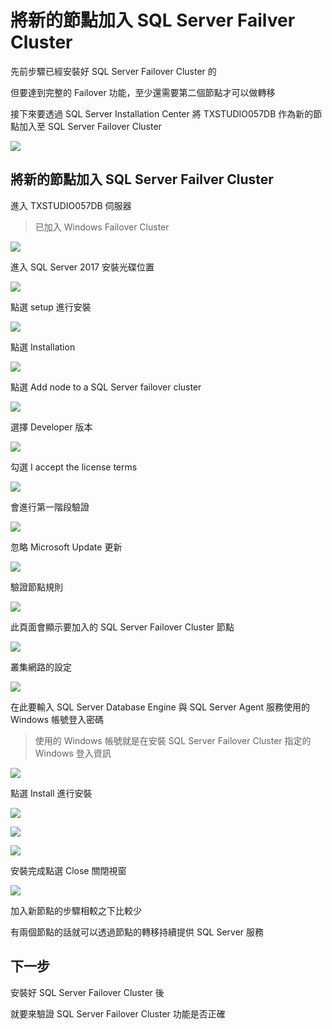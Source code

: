 
# 將新的節點加入 SQL Server Failver Cluster

先前步驟已經安裝好 SQL Server Failover Cluster 的

但要達到完整的 Failover 功能，至少還需要第二個節點才可以做轉移

接下來要透過 SQL Server Installation Center 將 TXSTUDIO057DB 作為新的節點加入至 SQL Server Failover Cluster

![](https://raw.githubusercontent.com/txstudio/2020-12th-ironman/master/images/18/architechture-add-node-to-cluster.gif)

## 將新的節點加入 SQL Server Failver Cluster

進入 TXSTUDIO057DB 伺服器

> 已加入 Windows Failover Cluster

![](https://raw.githubusercontent.com/txstudio/2020-12th-ironman/master/images/18/screenshot-01.png)

進入 SQL Server 2017 安裝光碟位置

![](https://raw.githubusercontent.com/txstudio/2020-12th-ironman/master/images/18/screenshot-02.png)

點選 setup 進行安裝

![](https://raw.githubusercontent.com/txstudio/2020-12th-ironman/master/images/18/screenshot-03.png)

點選 Installation

![](https://raw.githubusercontent.com/txstudio/2020-12th-ironman/master/images/18/screenshot-04.png)

點選 Add node to a SQL Server failover cluster

![](https://raw.githubusercontent.com/txstudio/2020-12th-ironman/master/images/18/screenshot-05.png)

選擇 Developer 版本

![](https://raw.githubusercontent.com/txstudio/2020-12th-ironman/master/images/18/screenshot-06.png)

勾選 I accept the license terms

![](https://raw.githubusercontent.com/txstudio/2020-12th-ironman/master/images/18/screenshot-07.png)

會進行第一階段驗證

![](https://raw.githubusercontent.com/txstudio/2020-12th-ironman/master/images/18/screenshot-08.png)

忽略 Microsoft Update 更新

![](https://raw.githubusercontent.com/txstudio/2020-12th-ironman/master/images/18/screenshot-09.png)

驗證節點規則

![](https://raw.githubusercontent.com/txstudio/2020-12th-ironman/master/images/18/screenshot-10.png)

此頁面會顯示要加入的 SQL Server Failover Cluster 節點

![](https://raw.githubusercontent.com/txstudio/2020-12th-ironman/master/images/18/screenshot-11.png)

叢集網路的設定

![](https://raw.githubusercontent.com/txstudio/2020-12th-ironman/master/images/18/screenshot-12.png)

在此要輸入 SQL Server Database Engine 與 SQL Server Agent 服務使用的 Windows 帳號登入密碼

> 使用的 Windows 帳號就是在安裝 SQL Server Failover Cluster 指定的 Windows 登入資訊

![](https://raw.githubusercontent.com/txstudio/2020-12th-ironman/master/images/18/screenshot-13.png)

點選 Install 進行安裝

![](https://raw.githubusercontent.com/txstudio/2020-12th-ironman/master/images/18/screenshot-14.png)

![](https://raw.githubusercontent.com/txstudio/2020-12th-ironman/master/images/18/screenshot-15.png)

![](https://raw.githubusercontent.com/txstudio/2020-12th-ironman/master/images/18/screenshot-16.png)

安裝完成點選 Close 關閉視窗

![](https://raw.githubusercontent.com/txstudio/2020-12th-ironman/master/images/18/screenshot-17.png)

加入新節點的步驟相較之下比較少

有兩個節點的話就可以透過節點的轉移持續提供 SQL Server 服務

## 下一步

安裝好 SQL Server Failover Cluster 後

就要來驗證 SQL Server Failover Cluster 功能是否正確
